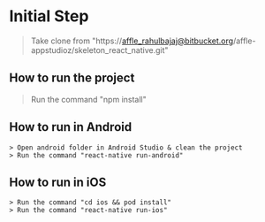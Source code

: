 # Initial Step
> Take clone from "https://affle_rahulbajaj@bitbucket.org/affle-appstudioz/skeleton_react_native.git"

## How to run the project
> Run the command "npm install"

## How to run in Android
```
> Open android folder in Android Studio & clean the project
> Run the command "react-native run-android"
```

## How to run in iOS
```
> Run the command "cd ios && pod install"
> Run the command "react-native run-ios"
```